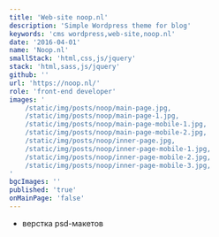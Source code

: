 ```yaml
---
title: 'Web-site noop.nl'
description: 'Simple Wordpress theme for blog'
keywords: 'cms wordpress,web-site,noop.nl'
date: '2016-04-01'
name: 'Noop.nl'
smallStack: 'html,css,js/jquery'
stack: 'html,sass,js/jquery'
github: ''
url: 'https://noop.nl/'
role: 'front-end developer'
images: '
    /static/img/posts/noop/main-page.jpg,
    /static/img/posts/noop/main-page-1.jpg,
    /static/img/posts/noop/main-page-mobile-1.jpg,
    /static/img/posts/noop/main-page-mobile-2.jpg,
    /static/img/posts/noop/inner-page.jpg,
    /static/img/posts/noop/inner-page-mobile-1.jpg,
    /static/img/posts/noop/inner-page-mobile-2.jpg,
    /static/img/posts/noop/inner-page-mobile-3.jpg,
'
bgcImages: ''
published: 'true'
onMainPage: 'false'
---
```


- верстка psd-макетов